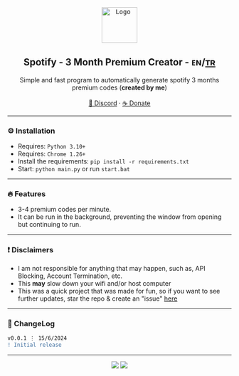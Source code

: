 <div align="center">
  <kbd>
  <a href="https://github.com/imvast/Discord-Account-Creator">
    <img src="https://m.media-amazon.com/images/I/51rttY7a+9L.png" alt="Logo" style="width: 80px;">
  </a>
  </kbd>
  
  <h2 align="center">Spotify - 3 Month Premium Creator - <b>ᴇɴ</b>/<a href="https://github.com/vowia/Spotify-Premium-Generator-H-M-/blob/main/READMD-TR.md">ᴛʀ</a></h2> 
  <p align="center">
    Simple and fast program to automatically generate spotify 3 months premium codes (<b>created by me</b>) 
    <br />
    <br />
    <a href="https://discord.gg/softsmm">💬 Discord</a>
    ·
    <a href="https://github.com/imvast/Discord-Account-Creator/issues">☕ Donate</a>
  </p>
</div>

---


### ⚙️ Installation

- Requires: `Python 3.10+`
- Requires: `Chrome 1.26+`
- Install the requirements: `pip install -r requirements.txt`
- Start: `python main.py` or run `start.bat`

---

### 🔥 Features

- 3-4 premium codes per minute.
- It can be run in the background, preventing the window from opening but continuing to run.
---


### ❗ Disclaimers

- I am not responsible for anything that may happen, such as, API Blocking, Account Termination, etc.
- This **may** slow down your wifi and/or host computer
- This was a quick project that was made for fun, so if you want to see further updates, star the repo & create an "issue" [here](https://github.com/imvast/Discord-Account-Creator/issues/new/choose)

---

### 📜 ChangeLog

```diff
v0.0.1 ⋮ 15/6/2024
! Initial release
```

---

<p align="center">
  <img src="https://img.shields.io/github/license/imvast/Discord-Account-Creator.svg?style=for-the-badge&labelColor=black&color=f429ff&logo=IOTA"/>
  <img src="https://img.shields.io/github/languages/top/imvast/Discord-Account-Creator.svg?style=for-the-badge&labelColor=black&color=f429ff&logo=python"/>
</p>
